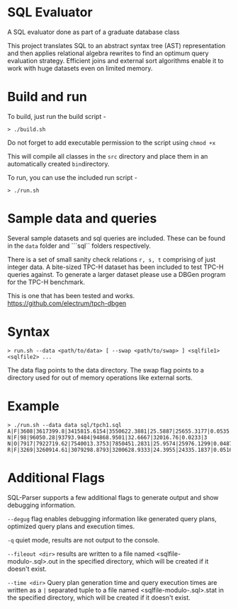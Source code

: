 # SQL Evaluator
A SQL evaluator done as part of a graduate database class

This project translates SQL to an abstract syntax tree (AST) representation and then applies relational algebra rewrites to find an optimum query evaluation strategy. Efficient joins and external sort algorithms enable it to work with huge datasets even on limited memory.

# Build and run

To build, just run the build script -

```
> ./build.sh
```

Do not forget to add executable permission to the script using ```chmod +x```

This will compile all classes in the ```src``` directory and place them in an automatically created ```bin```directory.

To run, you can use the included run script -

```
> ./run.sh
```

# Sample data and queries

Several sample datasets and sql queries are included. These can be found in the ```data``` folder and ```sql`` folders respectively.

There is a set of small sanity check relations ```r, s, t``` comprising of just integer data. A bite-sized TPC-H dataset has been included to test TPC-H queries against. To generate a larger dataset please use a DBGen program for the TPC-H benchmark.

This is one that has been tested and works.
https://github.com/electrum/tpch-dbgen

# Syntax

```
> run.sh --data <path/to/data> [ --swap <path/to/swap> ] <sqlfile1> <sqlfile2> ...
```

The data flag points to the data directory. The swap flag points to a directory used for out of memory operations like external sorts.

# Example

```
> ./run.sh --data data sql/tpch1.sql 
A|F|3608|3617399.8|3415815.6154|3550622.3881|25.5887|25655.3177|0.0535|141
N|F|98|96050.28|93793.9484|94868.9501|32.6667|32016.76|0.0233|3
N|O|7917|7922719.62|7540013.3753|7850451.2831|25.9574|25976.1299|0.0487|305
R|F|3269|3260914.61|3079298.8793|3200628.9333|24.3955|24335.1837|0.0516|134
```

# Additional Flags

SQL-Parser supports a few additional flags to generate output and show debugging information. 

```--degug``` flag enables debugging information like generated query plans, optimized query plans and execution times.

```-q``` quiet mode, results are not output to the console.

```--fileout <dir>``` results are written to a file named <sqlfile-modulo-.sql>.out in the specified directory, which will be created if it doesn't exist.

```--time <dir>``` Query plan generation time and query execution times are written as a ```|``` separated tuple to a file named <sqlfile-modulo-.sql>.stat in the specified directory, which will be created if it doesn't exist.
